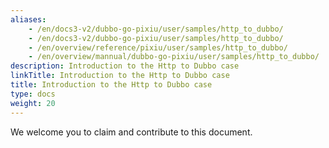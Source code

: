 ```yaml
---
aliases:
    - /en/docs3-v2/dubbo-go-pixiu/user/samples/http_to_dubbo/
    - /en/docs3-v2/dubbo-go-pixiu/user/samples/http_to_dubbo/
    - /en/overview/reference/pixiu/user/samples/http_to_dubbo/
    - /en/overview/mannual/dubbo-go-pixiu/user/samples/http_to_dubbo/
description: Introduction to the Http to Dubbo case
linkTitle: Introduction to the Http to Dubbo case
title: Introduction to the Http to Dubbo case
type: docs
weight: 20
---
```







We welcome you to claim and contribute to this document.


